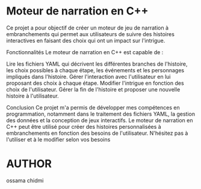 # Moteur de narration en C++

Ce projet a pour objectif de créer un moteur de jeu de narration à embranchements qui permet aux utilisateurs de suivre des histoires interactives en faisant des choix qui ont un impact sur l'intrigue.

Fonctionnalités
Le moteur de narration en C++ est capable de :

Lire les fichiers YAML qui décrivent les différentes branches de l'histoire, les choix possibles à chaque étape, les événements et les personnages impliqués dans l'histoire.
Gérer l'interaction avec l'utilisateur en lui proposant des choix à chaque étape.
Modifier l'intrigue en fonction des choix de l'utilisateur.
Gérer la fin de l'histoire et proposer une nouvelle histoire à l'utilisateur.

Conclusion
Ce projet m'a permis de développer mes compétences en programmation, notamment dans le traitement des fichiers YAML, la gestion des données et la conception de jeux interactifs. Le moteur de narration en C++ peut être utilisé pour créer des histoires personnalisées à embranchements en fonction des besoins de l'utilisateur. N'hésitez pas à l'utiliser et à le modifier selon vos besoins


# AUTHOR
ossama chidmi